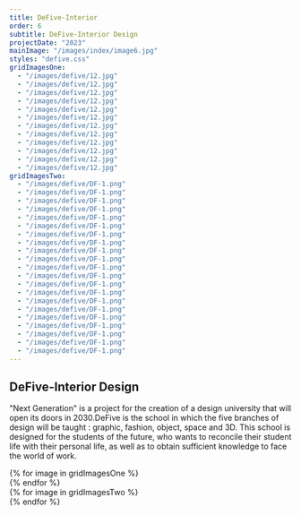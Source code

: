 ```yaml
---
title: DeFive-Interior
order: 6
subtitle: DeFive-Interior Design
projectDate: "2023"
mainImage: "/images/index/image6.jpg"
styles: "defive.css"
gridImagesOne:
  - "/images/defive/12.jpg"
  - "/images/defive/12.jpg"
  - "/images/defive/12.jpg"
  - "/images/defive/12.jpg"
  - "/images/defive/12.jpg"
  - "/images/defive/12.jpg"
  - "/images/defive/12.jpg"
  - "/images/defive/12.jpg"
  - "/images/defive/12.jpg"
  - "/images/defive/12.jpg"
  - "/images/defive/12.jpg"
  - "/images/defive/12.jpg"
gridImagesTwo:
  - "/images/defive/DF-1.png"
  - "/images/defive/DF-1.png"
  - "/images/defive/DF-1.png"
  - "/images/defive/DF-1.png"
  - "/images/defive/DF-1.png"
  - "/images/defive/DF-1.png"
  - "/images/defive/DF-1.png"
  - "/images/defive/DF-1.png"
  - "/images/defive/DF-1.png"
  - "/images/defive/DF-1.png"
  - "/images/defive/DF-1.png"
  - "/images/defive/DF-1.png"
  - "/images/defive/DF-1.png"
  - "/images/defive/DF-1.png"
  - "/images/defive/DF-1.png"
  - "/images/defive/DF-1.png"
  - "/images/defive/DF-1.png"
  - "/images/defive/DF-1.png"
  - "/images/defive/DF-1.png"
  - "/images/defive/DF-1.png"
  - "/images/defive/DF-1.png"
---
```

<section class="section">
    <div class="details-container">
        <h1 class="title">DeFive-Interior Design</h1>
        <p class="description">"Next Generation" is a project for the creation of a design university that will open its doors in 2030.DeFive is the school in which the five branches of design will be taught : graphic, fashion, object, space and 3D. This school is designed for the students of the future, who wants to reconcile their student life with their personal life, as well as to obtain sufficient knowledge to face the world of work.</p>
    </div>
    <div class="grid container">
        <div class="grid one">
            {% for image in gridImagesOne %}
                <div class="image-container">
                    <img class="img" src="{{ image }}" alt="">
                </div>
            {% endfor %}
        </div>
        <div class="video"></div>
        <div class="grid two">
            {% for image in gridImagesTwo %}
                <div class="image-container">
                    <img class="img" src="{{ image }}" alt="">
                </div>
            {% endfor %}
        </div>
    </div>
</section>